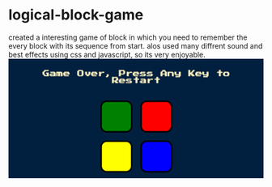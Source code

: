 # logical-block-game
created a interesting game of block in which you need to remember the every block with its sequence from start. alos used many diffrent sound and best effects using css and javascript, so its very enjoyable. 
<img src="002.jpg">
